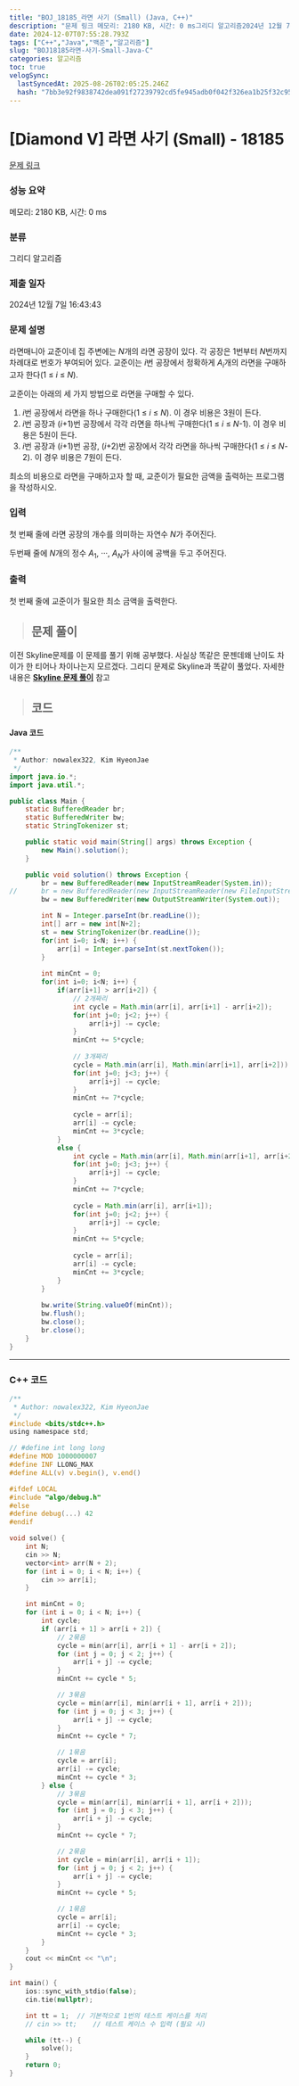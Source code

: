 ```yaml
---
title: "BOJ_18185_라면 사기 (Small) (Java, C++)"
description: "문제 링크 메모리: 2180 KB, 시간: 0 ms그리디 알고리즘2024년 12월 7일 16:43:43이전 Skyline문제를 이 문제를 풀기 위해 공부했다. 사실상 똑같은 문젠데왜 난이도 차이가 한 티어나 차이나는지 모르겠다. 그리디 문제로 Skyline과 똑같이 풀"
date: 2024-12-07T07:55:28.793Z
tags: ["C++","Java","백준","알고리즘"]
slug: "BOJ18185라면-사기-Small-Java-C"
categories: 알고리즘
toc: true
velogSync:
  lastSyncedAt: 2025-08-26T02:05:25.246Z
  hash: "7bb3e92f9838742dea091f27239792cd5fe945adb0f042f326ea1b25f32c9573"
---
```


# [Diamond V] 라면 사기 (Small) - 18185 

[문제 링크](https://www.acmicpc.net/problem/18185) 

### 성능 요약

메모리: 2180 KB, 시간: 0 ms

### 분류

그리디 알고리즘

### 제출 일자

2024년 12월 7일 16:43:43

### 문제 설명

<p>라면매니아 교준이네 집 주변에는 <em>N</em>개의 라면 공장이 있다. 각 공장은 1번부터 <em>N</em>번까지 차례대로 번호가 부여되어 있다. 교준이는 <em>i</em>번 공장에서 정확하게 <em>A<sub>i</sub></em>개의 라면을 구매하고자 한다(1 ≤ <em>i</em> ≤ <em>N</em>).</p>

<p>교준이는 아래의 세 가지 방법으로 라면을 구매할 수 있다.</p>

<ol>
	<li><em>i</em>번 공장에서 라면을 하나 구매한다(1 ≤ <em>i</em> ≤ <em>N</em>). 이 경우 비용은 3원이 든다.</li>
	<li><em>i</em>번 공장과 (<em>i</em>+1)번 공장에서 각각 라면을 하나씩 구매한다(1 ≤ <em>i</em> ≤ <em>N</em>-1). 이 경우 비용은 5원이 든다.</li>
	<li><em>i</em>번 공장과 (<em>i</em>+1)번 공장, (<em>i</em>+2)번 공장에서 각각 라면을 하나씩 구매한다(1 ≤ <em>i</em> ≤ <em>N</em>-2). 이 경우 비용은 7원이 든다.</li>
</ol>

<p>최소의 비용으로 라면을 구매하고자 할 때, 교준이가 필요한 금액을 출력하는 프로그램을 작성하시오.</p>

### 입력 

 <p>첫 번째 줄에 라면 공장의 개수를 의미하는 자연수 <em>N</em>가 주어진다.</p>

<p>두번째 줄에 <em>N</em>개의 정수 <em>A</em><sub>1</sub>, ···, <em>A<sub>N</sub></em>가 사이에 공백을 두고 주어진다.</p>

### 출력 

 <p>첫 번째 줄에 교준이가 필요한 최소 금액을 출력한다.</p>

> ## 문제 풀이

이전 Skyline문제를 이 문제를 풀기 위해 공부했다. 사실상 똑같은 문젠데왜 난이도 차이가 한 티어나 차이나는지 모르겠다. 그리디 문제로 Skyline과 똑같이 풀었다. 자세한 내용은 **[Skyline 문제 풀이](https://velog.io/@kguswo/BOJ11835Skyline-Java-C)** 참고

> ## 코드

#### Java 코드
```java
/**
 * Author: nowalex322, Kim HyeonJae
 */
import java.io.*;
import java.util.*;

public class Main {
	static BufferedReader br;
	static BufferedWriter bw;
	static StringTokenizer st;

	public static void main(String[] args) throws Exception {
		new Main().solution();
	}

	public void solution() throws Exception {
		br = new BufferedReader(new InputStreamReader(System.in));
//		br = new BufferedReader(new InputStreamReader(new FileInputStream("input.txt")));
		bw = new BufferedWriter(new OutputStreamWriter(System.out));

		int N = Integer.parseInt(br.readLine());
		int[] arr = new int[N+2];
		st = new StringTokenizer(br.readLine());
		for(int i=0; i<N; i++) {
			arr[i] = Integer.parseInt(st.nextToken());
		}
		
		int minCnt = 0;
		for(int i=0; i<N; i++) {
			if(arr[i+1] > arr[i+2]) {
				// 2개짜리
				int cycle = Math.min(arr[i], arr[i+1] - arr[i+2]);
				for(int j=0; j<2; j++) {
					arr[i+j] -= cycle;
				}
				minCnt += 5*cycle;
			
				// 3개짜리
				cycle = Math.min(arr[i], Math.min(arr[i+1], arr[i+2])); 
				for(int j=0; j<3; j++) {
					arr[i+j] -= cycle;
				}
				minCnt += 7*cycle;
				
				cycle = arr[i];
				arr[i] -= cycle;
				minCnt += 3*cycle;
			}
			else {
				int cycle = Math.min(arr[i], Math.min(arr[i+1], arr[i+2])); 
				for(int j=0; j<3; j++) {
					arr[i+j] -= cycle;
				}
				minCnt += 7*cycle;
				
				cycle = Math.min(arr[i], arr[i+1]);
				for(int j=0; j<2; j++) {
					arr[i+j] -= cycle;
				}
				minCnt += 5*cycle;
				
				cycle = arr[i];
				arr[i] -= cycle;
				minCnt += 3*cycle;
			}
		}
		
		bw.write(String.valueOf(minCnt));
		bw.flush();
		bw.close();
		br.close();
	}
}
```
---
### C++ 코드
```c
/**
 * Author: nowalex322, Kim HyeonJae
 */
#include <bits/stdc++.h>
using namespace std;

// #define int long long
#define MOD 1000000007
#define INF LLONG_MAX
#define ALL(v) v.begin(), v.end()

#ifdef LOCAL
#include "algo/debug.h"
#else
#define debug(...) 42
#endif

void solve() {
    int N;
    cin >> N;
    vector<int> arr(N + 2);
    for (int i = 0; i < N; i++) {
        cin >> arr[i];
    }

    int minCnt = 0;
    for (int i = 0; i < N; i++) {
        int cycle;
        if (arr[i + 1] > arr[i + 2]) {
            // 2묶음
            cycle = min(arr[i], arr[i + 1] - arr[i + 2]);
            for (int j = 0; j < 2; j++) {
                arr[i + j] -= cycle;
            }
            minCnt += cycle * 5;

            // 3묶음
            cycle = min(arr[i], min(arr[i + 1], arr[i + 2]));
            for (int j = 0; j < 3; j++) {
                arr[i + j] -= cycle;
            }
            minCnt += cycle * 7;

            // 1묶음
            cycle = arr[i];
            arr[i] -= cycle;
            minCnt += cycle * 3;
        } else {
            // 3묶음
            cycle = min(arr[i], min(arr[i + 1], arr[i + 2]));
            for (int j = 0; j < 3; j++) {
                arr[i + j] -= cycle;
            }
            minCnt += cycle * 7;

            // 2묶음
            int cycle = min(arr[i], arr[i + 1]);
            for (int j = 0; j < 2; j++) {
                arr[i + j] -= cycle;
            }
            minCnt += cycle * 5;

            // 1묶음
            cycle = arr[i];
            arr[i] -= cycle;
            minCnt += cycle * 3;
        }
    }
    cout << minCnt << "\n";
}

int main() {
    ios::sync_with_stdio(false);
    cin.tie(nullptr);

    int tt = 1;  // 기본적으로 1번의 테스트 케이스를 처리
    // cin >> tt;    // 테스트 케이스 수 입력 (필요 시)

    while (tt--) {
        solve();
    }
    return 0;
}
```